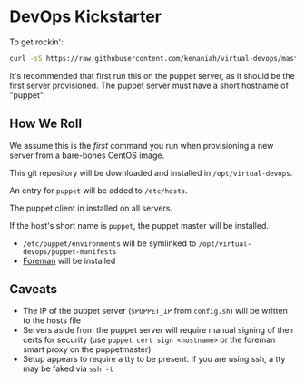 DevOps Kickstarter
====================
To get rockin':

```bash
curl -sS https://raw.githubusercontent.com/kenaniah/virtual-devops/master/perform-setup.sh | bash -i
```

It's recommended that first run this on the puppet server, as it should be the first server provisioned. The puppet server must have a short hostname of "puppet".

How We Roll
----------------------
We assume this is the *first* command you run when provisioning a new server from a bare-bones CentOS image.

This git repository will be downloaded and installed in `/opt/virtual-devops`.

An entry for `puppet` will be added to `/etc/hosts`.

The puppet client in installed on all servers.

If the host's short name is `puppet`, the puppet master will be installed.
 * `/etc/puppet/environments` will be symlinked to `/opt/virtual-devops/puppet-manifests`
 * [Foreman](http://theforeman.org/learn_more.html) will be installed

Caveats
----------------------

 * The IP of the puppet server (`$PUPPET_IP` from `config.sh`) will be written to the hosts file
 * Servers aside from the puppet server will require manual signing of their certs for security (use `puppet cert sign <hostname>` or the foreman smart proxy on the puppetmaster)  
 * Setup appears to require a tty to be present. If you are using ssh, a tty may be faked via `ssh -t`
